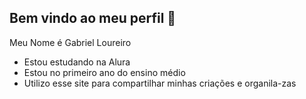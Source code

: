 ## Bem vindo ao meu perfil 🥇


  Meu Nome é Gabriel Loureiro

- Estou estudando na Alura
- Estou no primeiro ano do ensino médio
- Utilizo esse site para compartilhar minhas criações e organila-zas








